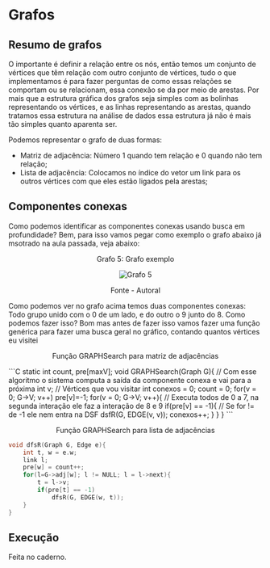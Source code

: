 # Grafos

## Resumo de grafos

<p>O importante é definir a relação entre os nós, então temos um conjunto de vértices que têm relação com outro conjunto de vértices, tudo o que implementamos é para fazer perguntas de como essas relações se comportam ou se relacionam, essa conexão se da por meio de arestas. Por mais que a estrutura gráfica dos grafos seja simples com as bolinhas representando os vértices, e as linhas representando as arestas, quando tratamos essa estrutura na análise de dados essa estrutura já não é mais tão simples quanto aparenta ser.</p>
<p>Podemos representar o grafo de duas formas:</p>

- Matriz de adjacência: Número 1 quando tem relação e 0 quando não tem relação;
- Lista de adjacência: Colocamos no índice do vetor um link para os outros vértices com que eles estão ligados pela arestas;

## Componentes conexas

<p>Como podemos identificar as componentes conexas usando busca em profundidade? Bem, para isso vamos pegar como exemplo o grafo abaixo já msotrado na aula passada, veja abaixo:</p>

<div style="text-align: center;">
    <p>Grafo 5: Grafo exemplo</p>
    <img src="../../assets/grafos/grafo_ex_aula_2.png" alt="Grafo 5">
    <p>Fonte - Autoral</p>
</div>

<p>Como podemos ver no grafo acima temos duas componentes conexas: Todo grupo unido com o 0 de um lado, e do outro o 9 junto do 8. Como podemos fazer isso? Bom mas antes de fazer isso vamos fazer uma função genérica para fazer uma busca geral no gráfico, contando quantos vértices eu visitei</p>

<p align="center">Função GRAPHSearch para matriz de adjacências</p>
```C
static int count, pre[maxV];
void GRAPHSearch(Graph G){  // Com esse algoritmo o sistema computa a saída da componente conexa e vai para a próxima
    int v; // Vértices que vou visitar
    int conexos = 0;
    count = 0;
    for(v = 0; G->V; v++)
        pre[v]=-1;
    for(v = 0; G->V; v++){ // Executa todos de 0 a 7, na segunda interação ele faz a interação de 8 e 9
        if(pre[v] == -1){ // Se for != de -1 ele nem entra na DSF
            dsfR(G, EDGE(v, v));
            conexos++;
        }
    }
}
```

<p align="center">Função GRAPHSearch para lista de adjacências</p>

```C
void dfsR(Graph G, Edge e){
    int t, w = e.w;
    link l;
    pre[w] = count++;
    for(l=G->adj[w]; l != NULL; l = l->next){
        t = l->v;
        if(pre[t] == -1)    
            dfsR(G, EDGE(w, t));
    }
}
```

## Execução

Feita no caderno.
